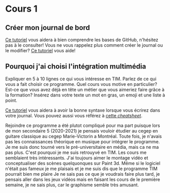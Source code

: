 # Cours 1
## Créer mon journal de bord
[Ce tutoriel](https://guides.github.com/activities/hello-world/) vous aidera à bien comprendre les bases de GitHub, n'hésitez pas à le consulter!
Vous ne vous rappelez plus comment créer le journal ou le modifier? [Ce tutoriel](https://youtu.be/lX3bpuLK_Sg) vous aide! 

## Pourquoi j'ai choisi l'intégration multimédia
Expliquer en 5 à 10 lignes ce qui vous intéresse en TIM. Parlez de ce qui vous a fait choisir ce programme. Quel cours vous motive en particulier? Est-ce que vous avez déjà en tête un métier que vous aimeriez faire grâce à la formation? Insérez dans votre texte un mot en gras, un emoji et une liste à point. 

[Ce tutoriel](https://guides.github.com/features/mastering-markdown/) vous aidera à avoir la bonne syntaxe lorsque vous écrirez dans votre journal. Vous pouvez aussi vous référez à [cette *cheatsheet*](https://github.com/tchapi/markdown-cheatsheet/blob/master/README.md). 

Rejoindre ce programme a été plutot compliqué pour ma part puisque lors de mon secondaire 5 (2020-2021) je pensais vouloir étudier au cegep en guitare classique au cegep Marie-Victorin a Montréal. Toute fois, je n'avais pas les connaissances théorique en musique pour intégrer le programme. Je me suis donc tourné vers le pré-universitaire en média, mais ca ne ma pas plus. C'est pourquoi je me suis retrouyvé en TIM. Les cours me semblaient très intéressants. J'ai toujours aimer le montage vidéo et conceptualiser des scènes quelquonques sur Paint 3d. Même si le logiciel n'était pas fameux je me plaisais et je me suis dis que le programme TIM pourrait bien me plaire Je ne sais pas ce que je voudrais faire plus tard, je pensais aller dans les jeux vidéos mais en faisant les cours de le première semaine, je ne sais plus, car le graphisme semble très amusant. 


